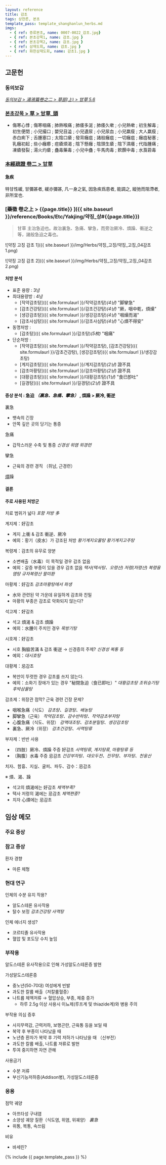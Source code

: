 ```yaml
---
layout: reference
title: 감초
tags: 상한론, 본초
template_pass: template_shanghanlun_herbs.md
imgs:
  - { ref: 증류본초, name: 0007-0022_감초.jpg}
  - { ref: 본초강목1, name: 감초.jpg }
  - { ref: 본초강목2, name: 감초.jpg }
  - { ref: 삼재도회, name: 감초.jpg }
  - { ref: 화한삼재도회, name: 감초1.jpg }
---
```



## 고문헌

### 동의보감

_[동의보감 > 湯液篇卷之二 > 草部(上) >  甘草 5.6](https://mediclassics.kr/books/8/volume/21/#content_1250)_


### [본초강목 > 草 > 甘草_頭]()

* 傷寒心悸 ; 傷寒咽痛 ; 肺熱喉痛 ; 肺痿多涎 ; 肺痿久嗽 ; 小兒熱嗽 ; 初生解毒 ; 初生便閉 ; 小兒撮口 ; 嬰兒目澁 ; 小兒遺尿 ; 小兒尿血 ; 小兒羸瘦 ; 大人羸瘦 ; 赤白痢下 ; 舌腫塞口 ; 太陰口瘡 ; 發背癰疽 ; 諸般癰疽 ; 一切癰疽 ; 癰疽秘塞 ; 乳癰初起 ; 些小癰癤 ; 痘瘡煩渴 ; 陰下懸癰 ; 陰頭生瘡 ; 陰下濕癢 ; 代指腫痛 ; 凍瘡發裂 ; 湯火灼瘡 ; 蠱毒藥毒 ; 小兒中蠱 ; 牛馬肉毒 ; 飮饌中毒 ; 水莨菪毒


### [本經疏證 卷二 > 甘草](https://mediclassics.kr/books/154/volume/2/#content_3)

#### 急疾

特甘性緩, 甘彌甚者, 緩亦彌甚, 凡一身之氣, 因急疾爲患者, 能調之, 縱弛而阻滯者, 非所宜也.

### [藥徵 卷之上 > {{page.title}} ]({{ site.baseurl }}/reference/Books/Etc/Yakjing/약징_상#{{page.title}})

> 甘草 主治急迫也。故治裏急、急痛、攣急，而旁治厥冷、煩躁、衝逆之等，諸般急迫之毒也。

![약징 고징 감초 1]({{ site.baseurl }}/img/Herbs/약징_고징/약징_고징_04감초1.png)

![약징 고징 감초 2]({{ site.baseurl }}/img/Herbs/약징_고징/약징_고징_04감초2.png)



#### 처방 분석

* 표준 용량 : 3냥
* 최대용량방 : 4냥
  - [작약감초탕]({{ site.formulaurl }}/작약감초탕)_(4냥)_ "脚攣急"
  - [감초건강탕]({{ site.formulaurl }}/감초건강탕)_(4냥)_ "厥，咽中乾，煩燥"
  - [생강감초탕]({{ site.formulaurl }}/생강감초탕)_(4냥)_ "咽燥而渴"
  - [감초사심탕]({{ site.formulaurl }}/감초사심탕)_(4냥)_ "心煩不得安"
* 동명처방 :
  - [감초탕]({{ site.formulaurl }}/감초탕)_(5枚)_ "咽痛"
* 단순처방 :
  - [작약감초탕]({{ site.formulaurl }}/작약감초탕), [감초건강탕]({{ site.formulaurl }}/감초건강탕), [생강감초탕]({{ site.formulaurl }}/생강감초탕)
  - [계지감초탕]({{ site.formulaurl }}/계지감초탕)_(2냥)_ 證不具
  - [감초마황탕]({{ site.formulaurl }}/감초마황탕)_(2냥)_ 證不具
  - [대황감초탕]({{ site.formulaurl }}/대황감초탕)_(1냥)_ "食已卽吐"
  - [길경탕]({{ site.formulaurl }}/길경탕)_(2냥)_ 證不具


#### 증상 분석 : 急迫 _（裏急、急痛、攣急）_ , 煩躁 > 厥冷, 衝逆

裏急
* 뱃속의 긴장
* 안쪽 깊은 곳의 당기는 통증

急痛
* 갑작스러운 수축 및 통증 _신경성 위염_ _위경련_

攣急
* 근육의 경련 경직 （쥐남, 근경련）


[煩]({{site.sympurl}}/번)躁


#### 결론


#### 주로 사용된 처방군

치료 범위가 넓다 _포함 처방 多_

계지제：好감초
* 계지 上衝 & 감초 衝逆、厥冷
* 예외：황기（皮水）가 강조된 처방 _황기계지오물탕_ _황기계지고주탕_

복령제：감초의 유무로 양분
* 소변배출（水毒）이 목적일 경우 감초 없음
* 예외：갈증 부종이 있을 경우 감초 없음 _택사(택사탕、오령산)_ _저령(저령산)_ _복령융염탕_ _규자복령산_ _팔미환_

마황제：好감초 _감초마황탕에서 파생_
* 水와 관련된 약 가운데 유일하게 감초와 친밀
* 마황의 부종은 감초로 악화되지 않는다?

석고제：好감초
* 석고 煩渴 & 감초 煩躁
* 예외：水腫이 주치인 경우 _목방기탕_

시호제：好감초
* 시호 胸脇苦滿 & 감초 衝逆 → 신경증의 주제? _신경성 복통 등_
* 예외：_대시호탕_

대황제：忌감초
* 복만이 뚜렷한 경우 감초를 쓰지 않는다.
* 예외：소화기 장애가 있는 경우 "秘閉急迫（食已即吐）" _대황감초탕_ _조위승기탕_ _후박삼물탕_

감초제：위장관 점막? 근육 경련 긴장 문제?
* 咽喉急痛（식도） _감초탕、길경탕、배농탕_
* 脚攣急（근육） _작약감초탕、감수반하탕、작약감초부자탕_
* 心腹急痛（식도、위장） _감맥대조탕、감초분밀탕、생강감초탕_
* 裏急、厥冷（위장） _감초건강탕、사역탕류_

부자제：반반 사용
* 〔四肢〕厥冷、煩躁 주증 好감초 _사역탕류, 계지탕류, 마황탕류 등_
* 〔胸腹〕水毒 주증 忌감초 _건강부자탕、대오두전、진무탕、부자탕、천웅산_

치자、함흉、지실、귤피、파두、감수：忌감초

※ 煩、渴、躁
* 석고의 煩渴에는 好감초 _체액부족?_
* 택사 저령의 渴에는 忌감초 _체액편중?_
* 치자 心煩에는 忌감초


## 임상 메모


### 주요 증상




### 참고 증상


환자 경향
* 마른 체형





### 현대 연구

인체의 수분 유지 작용?
* 알도스테론 유사작용
* 탈수 보정 _감초건강탕_ _사역탕_

인체 에너지 생성?
* 코르티졸 유사작용
* 혈압 및 포도당 수치 높임


### 부작용

알도스테론 유사작용으로 인해 가성알도스테론증 발현

가성알도스테론증
* 중노년(50-70대) 여성에게 빈발
* 과도한 칼륨 배출（저칼륨혈증）
* 나트륨 체액저류 → 혈압상승, 부종, 체중 증가
  - 하루 2.5g 이상 사용시 이뇨제(루프계 및 thiazide계)와 병용 주의

부작용 의심 증후
* 사지무력감, 근력저하, 보행곤란, 근육통 등을 보일 때
* 복약 후 부종이 나타났을 때
* 노년층 환자가 복약 후 기력 저하가 나타났을 때 （신부전）
* 과도한 칼륨 배출, 나트륨 저류로 발현
* 투여 중지하면 자연 관해

사용금기
* 수분 저류
* 부신기능저하증(Addison병), 가성알도스테론증

### 응용

점막 궤양
* 아프타성 구내염
* 소양성 궤양 질환（식도염, 위염, 위궤양） _裏急_
* 위통, 복통, 속쓰림

비유
* 바세린?

{% include {{ page.template_pass }} %}
